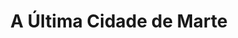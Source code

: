 ---
Numero: 260
title: A Última Cidade de Marte
Autor: Ray Bradbury
Co-autor: 
Ano-de-Publicacao: 1979
Titulo-original: I Sing the Body Electric
Tradutor: Eurico da Fonseca
Co-tradutor: 
Ano-de-edicao: 1969
alias: Ray-Bradbury
Autor2-alias: 
Tradutor1-alias: Eurico-da-Fonseca
Tradutor2-alias: 
Titulo-link: 260-A-ultima-Cidade-de-Marte
Capa: António Pedro
pags: 197
Capa-link: Antonio-Pedro
---